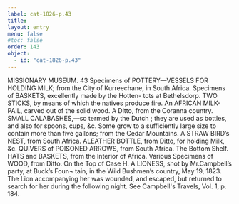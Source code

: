 ```yaml
---
label: cat-1826-p.43
title: 
layout: entry
menu: false
#toc: false
order: 143
object:
  - id: "cat-1826-p.43"
---
```


MISSIONARY MUSEUM.
43
Specimens of POTTERY—VESSELS FOR HOLDING MILK;
from the City of Kurreechane, in South Africa.
Specimens of BASKETS, excellently made by the Hotten-
tots at Bethelsdorp.
TWO STICKS, by means of which the natives produce fire.
An AFRICAN MILK-PAIL, carved out of the solid wood.
A Ditto, from the Coranna country.
SMALL CALABASHES,—so termed by the Dutch ; they
are used as bottles, and also for spoons, cups, &c.
Some grow to a sufficiently large size to contain more
than five gallons; from the Cedar Mountains.
A STRAW BIRD’s NEST, from South Africa.
ALEATHER BOTTLE, from Ditto, for holding Milk, &c.
QUIVERS of POISONED ARROWS, from South Africa.
The Bottom Shelf.
HATS and BASKETS, from the Interior of Africa.
Various Specimens of WOOD, from Ditto.
On the Top of Case H.
A LIONESS, shot by Mr.Campbell’s party, at Buck’s Foun¬
tain, in the Wild Bushmen’s country, May 19, 1823.
The Lion accompanying her was wounded, and
escaped, but returned to search for her during the
following night.
See Campbell's Travels, Vol. 1, p. 184.